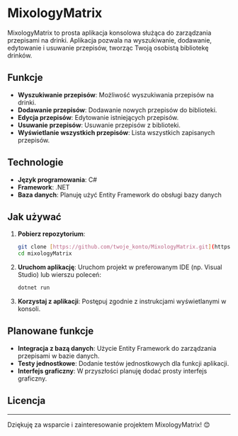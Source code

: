 # MixologyMatrix

MixologyMatrix to prosta aplikacja konsolowa służąca do zarządzania przepisami na drinki. Aplikacja pozwala na wyszukiwanie, dodawanie, edytowanie i usuwanie przepisów, tworząc Twoją osobistą bibliotekę drinków.

## Funkcje

- **Wyszukiwanie przepisów**: Możliwość wyszukiwania przepisów na drinki.
- **Dodawanie przepisów**: Dodawanie nowych przepisów do biblioteki.
- **Edycja przepisów**: Edytowanie istniejących przepisów.
- **Usuwanie przepisów**: Usuwanie przepisów z biblioteki.
- **Wyświetlanie wszystkich przepisów**: Lista wszystkich zapisanych przepisów.

## Technologie

- **Język programowania**: C#
- **Framework**: .NET
- **Baza danych**: Planuję użyć Entity Framework do obsługi bazy danych

## Jak używać

1. **Pobierz repozytorium**:
    ```bash
    git clone [https://github.com/twoje_konto/MixologyMatrix.git](https://github.com/noemiwol/MixologyMatrix.git)
    cd mixologyMatrix
    ```

2. **Uruchom aplikację**:
    Uruchom projekt w preferowanym IDE (np. Visual Studio) lub wierszu poleceń:
    ```bash
    dotnet run
    ```

3. **Korzystaj z aplikacji**:
    Postępuj zgodnie z instrukcjami wyświetlanymi w konsoli.

## Planowane funkcje

- **Integracja z bazą danych**: Użycie Entity Framework do zarządzania przepisami w bazie danych.
- **Testy jednostkowe**: Dodanie testów jednostkowych dla funkcji aplikacji.
- **Interfejs graficzny**: W przyszłości planuję dodać prosty interfejs graficzny.


## Licencja



---

Dziękuję za wsparcie i zainteresowanie projektem MixologyMatrix! 😊
